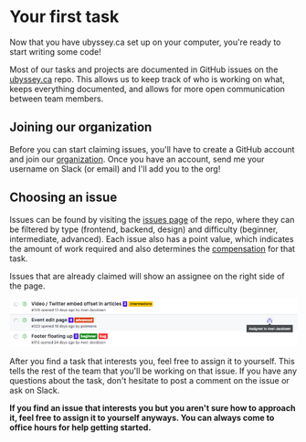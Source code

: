 # Your first task

Now that you have ubyssey.ca set up on your computer, you're ready to start writing some code!

Most of our tasks and projects are documented in GitHub issues on the [ubyssey.ca](https://github.com/ubyssey/ubyssey.ca) repo. This allows us to keep track of who is working on what, keeps everything documented, and allows for more open communication between team members.

## Joining our organization

Before you can start claiming issues, you'll have to create a GitHub account and join our [organization](https://github.com/ubyssey). Once you have an account, send me your username on Slack (or email) and I'll add you to the org!

## Choosing an issue

Issues can be found by visiting the [issues page](https://github.com/ubyssey/ubyssey.ca/issues) of the repo, where they can be filtered by type (frontend, backend, design) and difficulty (beginner, intermediate, advanced). Each issue also has a point value, which indicates the amount of work required and also determines the [compensation](/compensation.md) for that task.

Issues that are already claimed will show an assignee on the right side of the page.

![](/assets/choosing-an-issue.png)

After you find a task that interests you, feel free to assign it to yourself. This tells the rest of the team that you'll be working on that issue. If you have any questions about the task, don't hesitate to post a comment on the issue or ask on Slack.

**If you find an issue that interests you but you aren't sure how to approach it, feel free to assign it to yourself anyways. You can always come to office hours for help getting started.**

## 


